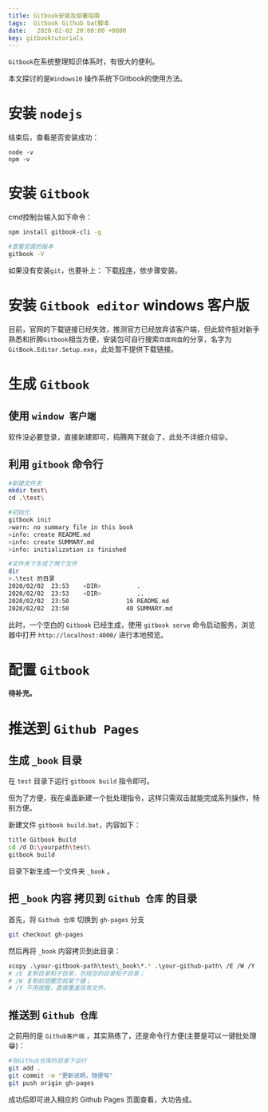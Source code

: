 ```yaml
---
title: Gitbook安装及部署指南
tags:  Gitbook Github bat脚本
date:   2020-02-02 20:00:00 +0800
key: gitbooktutorials
---
```

`Gitbook`在系统整理知识体系时，有很大的便利。

<!--more-->

本文探讨的是`Windows10` 操作系统下Gitbook的使用方法。
# 安装 `nodejs`
结束后，查看是否安装成功：
~~~shell
node -v
npm -v
~~~
# 安装 `Gitbook`
cmd控制台输入如下命令：
~~~bash
npm install gitbook-cli -g

#查看安装的版本
gitbook -V
~~~
如果没有安装`git`，也要补上：
下载[程序](https://git-scm.com/download/win)，依步骤安装。
# 安装 `Gitbook editor` windows 客户版
目前，官网的下载链接已经失效，推测官方已经放弃该客户端，但此软件挺对新手熟悉和折腾`Gitbook`相当方便，安装包可自行搜索`百度网盘`的分享，名字为`GitBook.Editor.Setup.exe`，此处暂不提供下载链接。
# 生成 `Gitbook`
## 使用 `window 客户端`
软件没必要登录，直接新建即可，捣腾两下就会了，此处不详细介绍😝。
## 利用 `gitbook` 命令行
~~~bash
#新建文件夹
mkdir test\
cd .\test\

#初始化
gitbook init
>warn: no summary file in this book
>info: create README.md
>info: create SUMMARY.md
>info: initialization is finished

#文件夹下生成了两个文件
dir
>.\test 的目录
2020/02/02  23:53    <DIR>          .
2020/02/02  23:53    <DIR>          ..
2020/02/02  23:50                16 README.md
2020/02/02  23:50                40 SUMMARY.md
~~~
此时，一个空白的 `Gitbook` 已经生成，使用 `gitbook serve` 命令启动服务，浏览器中打开 `http://localhost:4000/` 进行本地预览。
# 配置 `Gitbook`
**待补充。**
# 推送到 `Github Pages`
## 生成 `_book` 目录
在 `test` 目录下运行 `gitbook build` 指令即可。

但为了方便，我在桌面新建一个批处理指令，这样只需双击就能完成系列操作，特别方便。

新建文件 `gitbook build.bat`，内容如下：
~~~bash
title Gitbook Build
cd /d D:\yourpath\test\
gitbook build
~~~
目录下新生成一个文件夹 `_book` 。
## 把 `_book` 内容 拷贝到 `Github 仓库` 的目录
首先，将 `Github 仓库` 切换到 `gh-pages` 分支
~~~bash
git checkout gh-pages
~~~
然后再将 `_book` 内容拷贝到此目录：
~~~bash
xcopy .\your-gitbook-path\test\_book\*.* .\your-github-path\ /E /W /Y
# /E 复制目录和子目录，包括空的目录和子目录；
# /W 复制前提醒您按某个键；
# /Y 不用提醒，直接覆盖现有文件。
~~~
## 推送到 `Github 仓库`
之前用的是 `Github客户端` ，其实熟练了，还是命令行方便(主要是可以一键批处理😁)：
~~~bash
#在Github仓库的目录下运行
git add .
git commit -m "更新说明，随便写"
git push origin gh-pages
~~~
成功后即可进入相应的 Github Pages 页面查看，大功告成。